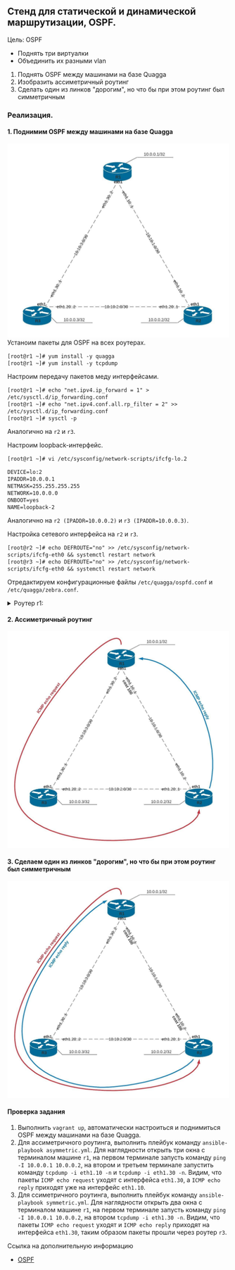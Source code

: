 ## Стенд для статической и динамической маршрутизации, OSPF.

Цель: OSPF
- Поднять три виртуалки
- Объединить их разными vlan
1. Поднять OSPF между машинами на базе Quagga
2. Изобразить ассиметричный роутинг
3. Сделать один из линков "дорогим", но что бы при этом роутинг был симметричным


### Реализация.

#### 1. Поднимим OSPF между машинами на базе Quagga
![](topology.jpeg)
Устаноим пакеты для OSPF на всех роутерах.
```
[root@r1 ~]# yum install -y quagga
[root@r1 ~]# yum install -y tcpdump
```

Настроим передачу пакетов меду интерфейсами.
```
[root@r1 ~]# echo "net.ipv4.ip_forward = 1" > /etc/sysctl.d/ip_forwarding.conf
[root@r1 ~]# echo "net.ipv4.conf.all.rp_filter = 2" >> /etc/sysctl.d/ip_forwarding.conf
[root@r1 ~]# sysctl -p
```
Аналогично на `r2` и `r3`.

Настроим loopback-интерфейс.
```
[root@r1 ~]# vi /etc/sysconfig/network-scripts/ifcfg-lo.2
```
```
DEVICE=lo:2
IPADDR=10.0.0.1
NETMASK=255.255.255.255
NETWORK=10.0.0.0
ONBOOT=yes
NAME=loopback-2
```
Аналогично на `r2 (IPADDR=10.0.0.2)` и `r3 (IPADDR=10.0.0.3)`.

Настройка сетевого интерфейса на `r2` и `r3`.
```
[root@r2 ~]# echo DEFROUTE="no" >> /etc/sysconfig/network-scripts/ifcfg-eth0 && systemctl restart network
[root@r3 ~]# echo DEFROUTE="no" >> /etc/sysconfig/network-scripts/ifcfg-eth0 && systemctl restart network
```
Отредактируем конфигурационные файлы `/etc/quagga/ospfd.conf` и `/etc/quagga/zebra.conf`.

<details>
  <summary>Роутер r1:</summary>

```
[root@r1 ~] vi /etc/quagga/ospfd.conf
! -*- ospf -*-
!
! OSPFd sample configuration file
!
!
!
log stdout
log file /var/log/quagga/ospfd.log
!
!
interface eth0
!
interface eth1
!
interface eth1.10
 ip ospf cost 10
 ip ospf hello-interval 3
 ip ospf dead-interval 10
!
interface eth1.30
 ip ospf cost 10
 ip ospf hello-interval 3
 ip ospf dead-interval 10
!
interface lo
!
router ospf
 ospf router-id 10.0.0.1
 network 10.0.0.1/32 area 1
 network 10.10.1.0/30 area 0
 network 10.10.3.0/30 area 0
 default-information originate
!
line vty
!
```

```
[root@r1 ~] vi /etc/quagga/zebra.conf
! -*- zebra -*-
!
! zebra sample configuration file
!
! $Id: zebra.conf.sample,v 1.1 2002/12/13 20:15:30 paul Exp $
!
hostname r1
!
interface eth0
 ipv6 nd suppress-ra
!
interface eth1
 ipv6 nd suppress-ra
!
interface lo
!
ip forwarding
!
log file /var/log/quagga/zebra.log
!
line vty
!
```
```
[root@r1 ~] systemctl restart ospfd.service zebra.service
```
</details>


#### 2. Ассиметричный роутинг
![](topology1.jpeg)


#### 3. Сделаем один из линков "дорогим", но что бы при этом роутинг был симметричным
![](topology2.jpeg)


#### Проверка задания

1. Выполнить `vagrant up`, автоматически настроиться и поднимиться OSPF между машинами на базе Quagga.
2. Для ассиметричного роутинга, выполнить плейбук команду `ansible-playbook asymmetric.yml`. Для наглядности открыть три окна с терминалом машине `r1`, на первом терминале запусть команду `ping -I 10.0.0.1 10.0.0.2`, на втором и третьем терминале запустить команду `tcpdump -i eth1.10 -n` и `tcpdump -i eth1.30 -n`. Видим, что пакеты `ICMP echo request` уходят с интерфейса `eth1.30`, а `ICMP echo reply` приходят уже на интерфейс `eth1.10`.
3. Для ссиметричного роутинга, выполнить плейбук команду `ansible-playbook symmetric.yml`. Для наглядности открыть два окна с терминалом машине `r1`, на первом терминале запусть команду `ping -I 10.0.0.1 10.0.0.2`, на втором `tcpdump -i eth1.30 -n`. Видим, что пакеты `ICMP echo request` уходят и `ICMP echo reply` приходят на интерфейса `eth1.30`, таким образом пакеты прошли через роутер `r3`.

Ссылка на дополнительную информацию
- [OSPF](https://)

